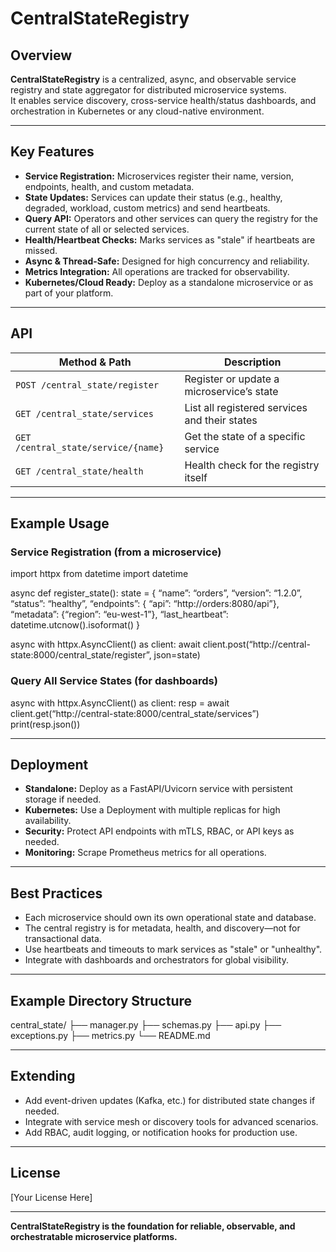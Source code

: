 # CentralStateRegistry

## Overview

**CentralStateRegistry** is a centralized, async, and observable service registry and state aggregator for distributed microservice systems.  
It enables service discovery, cross-service health/status dashboards, and orchestration in Kubernetes or any cloud-native environment.

---

## Key Features

- **Service Registration:** Microservices register their name, version, endpoints, health, and custom metadata.
- **State Updates:** Services can update their status (e.g., healthy, degraded, workload, custom metrics) and send heartbeats.
- **Query API:** Operators and other services can query the registry for the current state of all or selected services.
- **Health/Heartbeat Checks:** Marks services as "stale" if heartbeats are missed.
- **Async & Thread-Safe:** Designed for high concurrency and reliability.
- **Metrics Integration:** All operations are tracked for observability.
- **Kubernetes/Cloud Ready:** Deploy as a standalone microservice or as part of your platform.

---

## API

| Method & Path                | Description                                      |
|------------------------------|--------------------------------------------------|
| `POST /central_state/register` | Register or update a microservice’s state        |
| `GET /central_state/services`  | List all registered services and their states    |
| `GET /central_state/service/{name}` | Get the state of a specific service         |
| `GET /central_state/health`     | Health check for the registry itself            |

---

## Example Usage

### Service Registration (from a microservice)
import httpx
from datetime import datetime

async def register_state():
state = {
  “name”: “orders”,
  “version”: “1.2.0”,
  “status”: “healthy”,
  “endpoints”: {
    “api”: “http://orders:8080/api”},
    “metadata”: {“region”: “eu-west-1”},
    “last_heartbeat”: datetime.utcnow().isoformat()
  }
  
  async with httpx.AsyncClient() as client:
    await client.post(“http://central-state:8000/central_state/register”, json=state)

### Query All Service States (for dashboards)

async with httpx.AsyncClient() as client:
  resp = await client.get(“http://central-state:8000/central_state/services”) 
  print(resp.json())

---

## Deployment

- **Standalone:** Deploy as a FastAPI/Uvicorn service with persistent storage if needed.
- **Kubernetes:** Use a Deployment with multiple replicas for high availability.
- **Security:** Protect API endpoints with mTLS, RBAC, or API keys as needed.
- **Monitoring:** Scrape Prometheus metrics for all operations.

---

## Best Practices

- Each microservice should own its own operational state and database.
- The central registry is for metadata, health, and discovery—not for transactional data.
- Use heartbeats and timeouts to mark services as "stale" or "unhealthy".
- Integrate with dashboards and orchestrators for global visibility.

---

## Example Directory Structure

central_state/
├── manager.py
├── schemas.py
├── api.py
├── exceptions.py
├── metrics.py
└── README.md

---

## Extending

- Add event-driven updates (Kafka, etc.) for distributed state changes if needed.
- Integrate with service mesh or discovery tools for advanced scenarios.
- Add RBAC, audit logging, or notification hooks for production use.

---

## License

[Your License Here]

---

**CentralStateRegistry is the foundation for reliable, observable, and orchestratable microservice platforms.**

